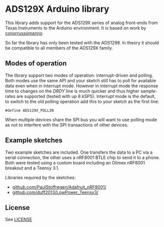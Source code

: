 # ADS129X Arduino library

This library adds support for the ADS129X series of analog front-ends from Texas Instruments to the Arduino environment. It is based on work by [conorrussomanno](https://github.com/conorrussomanno/ADS1299).

So far the library has only been tested with the ADS1298. In theory it should be compatible to all members of the ADS129X family.

## Modes of operation

The library support two modes of operation: interrupt-driven and polling. Both modes use the same API and your sketch still has to poll for available data even when in interrupt mode. However in interrupt mode the response time to changes on the *DRDY* line is much quicker and thus higher sample-rates are supported (tested with up 8 kSPS). Interrupt mode is the default, to switch to the old polling operation add this to your sketch as the first line:

```arduino
#define ADS129X_POLLIN
```

When multiple devices share the SPI bus you will want to use polling mode as not to interfere with the SPI transactions of other devices.

## Example sketches

Two example sketches are included. One transfers the data to a PC via a serial connection, the other uses a nRF8001 BTLE chip to send it to a phone. Both were tested using a custom board including an Olimex nRF8001 breakout and a Teensy 3.1.

Libraries required by the sketches:
* [github.com/PaulStoffregen/Adafruit_nRF8001/](https://github.com/PaulStoffregen/Adafruit_nRF8001/tree/bb385aed176389d806016617a18d7e347074bc3c)
* [github.com/duff2013/LowPower_Teensy3/](https://github.com/duff2013/LowPower_Teensy3/tree/721e3bcab47cc7cdb03f0aee9e11d47611430aa9)

License
-------

See [LICENSE](LICENSE.md)
